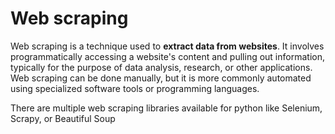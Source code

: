 # Web scraping

Web scraping is a technique used to **extract data from websites**. It involves programmatically accessing a website's content and pulling out information, typically for the purpose of data analysis, research, or other applications. Web scraping can be done manually, but it is more commonly automated using specialized software tools or programming languages.

There are multiple web scraping libraries available for python like Selenium, Scrapy, or Beautiful Soup 


